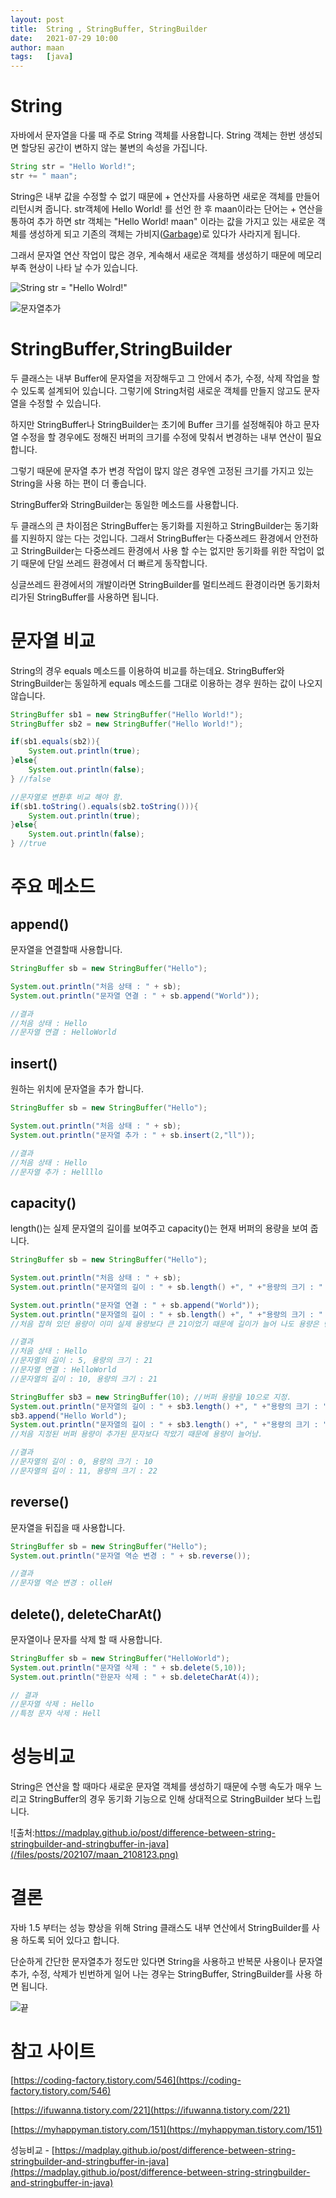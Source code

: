 ```yaml
---
layout: post
title:  String , StringBuffer, StringBuilder
date:   2021-07-29 10:00
author: maan
tags:	[java]
---
```


# String

자바에서 문자열을 다룰 때  주로 String 객체를 사용합니다.   String 객체는 한번 생성되면 할당된 공간이 변하지 않는 불변의 속성을 가집니다.

```java
String str = "Hello World!";
str += " maan";
```

String은 내부 값을 수정할 수 없기 때문에 + 연산자를 사용하면 새로운 객체를 만들어 리턴시켜 줍니다. str객체에  Hello World! 를 선언 한 후 maan이라는 단어는 + 연산을 통하여 추가 하면 str 객체는 "Hello World! maan" 이라는 값을 가지고 있는 새로운 객체를 생성하게 되고 기존의 객체는 가비지([Garbage](https://bravenamme.github.io/2019/08/25/java-gc/))로 있다가 사라지게 됩니다.

그래서 문자열 연산 작업이 많은 경우, 계속해서 새로운 객체를 생성하기 때문에 메모리 부족 현상이 나타 날 수가 있습니다.

![String str = "Hello Wolrd!"](/files/posts/202107/maan_2108121.png)

![문자열추가](/files/posts/202107/maan_2108122.png)

# StringBuffer,StringBuilder

두 클래스는 내부 Buffer에 문자열을 저장해두고 그 안에서 추가, 수정, 삭제 작업을 할 수 있도록 설계되어 있습니다. 그렇기에 String처럼 새로운 객체를 만들지 않고도 문자열을 수정할 수 있습니다.

하지만 StringBuffer나 StringBuilder는 초기에 Buffer 크기를 설정해줘야 하고  문자열 수정을 할 경우에도 정해진 버퍼의 크기를 수정에 맞춰서 변경하는 내부 연산이 필요 합니다.

그렇기 때문에 문자열 추가 변경 작업이 많지 않은 경우엔 고정된 크기를 가지고 있는 String을 사용 하는 편이 더 좋습니다.

StringBuffer와 StringBuilder는 동일한 메소드를 사용합니다.

두 클래스의 큰 차이점은 StringBuffer는 동기화를 지원하고 StringBuilder는 동기화를 지원하지 않는 다는 것입니다. 그래서 StringBuffer는 다중쓰레드 환경에서 안전하고 StringBuilder는 다중쓰레드 환경에서 사용 할 수는 없지만 동기화를 위한 작업이 없기 때문에 단일 쓰레드 환경에서 더 빠르게 동작합니다. 

싱글쓰레드 환경에서의 개발이라면 StringBuilder를 멀티쓰레드 환경이라면 동기화처리가된 StringBuffer를 사용하면 됩니다.

# 문자열 비교

String의 경우 equals 메소드를 이용하여 비교를 하는데요. StringBuffer와  StringBuilder는 동일하게 equals 메소드를 그대로 이용하는 경우 원하는 값이 나오지 않습니다. 

```java
StringBuffer sb1 = new StringBuffer("Hello World!");
StringBuffer sb2 = new StringBuffer("Hello World!");

if(sb1.equals(sb2)){
    System.out.println(true);
}else{
    System.out.println(false);
} //false

//문자열로 변환후 비교 해야 함.
if(sb1.toString().equals(sb2.toString())){
    System.out.println(true);
}else{
    System.out.println(false);
} //true
```

# 주요 메소드

## append()

문자열을 연결할때 사용합니다.

```java
StringBuffer sb = new StringBuffer("Hello");

System.out.println("처음 상태 : " + sb);
System.out.println("문자열 연결 : " + sb.append("World"));

//결과
//처음 상태 : Hello
//문자열 연결 : HelloWorld
```

## insert()

원하는 위치에 문자열을 추가 합니다.

```java
StringBuffer sb = new StringBuffer("Hello");

System.out.println("처음 상태 : " + sb);
System.out.println("문자열 추가 : " + sb.insert(2,"ll"));

//결과
//처음 상태 : Hello
//문자열 추가 : Hellllo
```

## capacity()

length()는 실제 문자열의 길이를 보여주고 capacity()는 현재 버퍼의 용량을 보여 줍니다.

```java
StringBuffer sb = new StringBuffer("Hello");

System.out.println("처음 상태 : " + sb);
System.out.println("문자열의 길이 : " + sb.length() +", " +"용량의 크기 : " + sb.capacity());

System.out.println("문자열 연결 : " + sb.append("World"));
System.out.println("문자열의 길이 : " + sb.length() +", " +"용량의 크기 : " + sb.capacity());
//처음 잡혀 있던 용량이 이미 실제 용량보다 큰 21이었기 때문에 길이가 늘어 나도 용량은 변경되지 않음.

//결과
//처음 상태 : Hello
//문자열의 길이 : 5, 용량의 크기 : 21
//문자열 연결 : HelloWorld
//문자열의 길이 : 10, 용량의 크기 : 21

StringBuffer sb3 = new StringBuffer(10); //버퍼 용량을 10으로 지정.
System.out.println("문자열의 길이 : " + sb3.length() +", " +"용량의 크기 : " + sb3.capacity());
sb3.append("Hello World");
System.out.println("문자열의 길이 : " + sb3.length() +", " +"용량의 크기 : " + sb3.capacity());
//처음 지정된 버퍼 용량이 추가된 문자보다 작았기 때문에 용량이 늘어남.

//결과
//문자열의 길이 : 0, 용량의 크기 : 10
//문자열의 길이 : 11, 용량의 크기 : 22
```

## reverse()

문자열을 뒤집을 때 사용합니다.

```java
StringBuffer sb = new StringBuffer("Hello");
System.out.println("문자열 역순 변경 : " + sb.reverse());

//결과
//문자열 역순 변경 : olleH
```

## delete(), deleteCharAt()

문자열이나 문자를 삭제 할 때 사용합니다.

```java
StringBuffer sb = new StringBuffer("HelloWorld");
System.out.println("문자열 삭제 : " + sb.delete(5,10));
System.out.println("한문자 삭제 : " + sb.deleteCharAt(4));

// 결과
//문자열 삭제 : Hello
//특정 문자 삭제 : Hell
```

# 성능비교

String은 연산을 할 때마다 새로운 문자열 객체를 생성하기 때문에 수행 속도가 매우  느리고 StringBuffer의 경우 동기화 기능으로 인해 상대적으로 StringBuilder 보다 느립니다.

![출처:https://madplay.github.io/post/difference-between-string-stringbuilder-and-stringbuffer-in-java](/files/posts/202107/maan_2108123.png)


# 결론

자바 1.5 부터는 성능 향상을 위해 String 클래스도 내부 연산에서 StringBuilder를 사용 하도록 되어 있다고 합니다. 

단순하게 간단한 문자열추가 정도만 있다면 String을 사용하고 반복문 사용이나 문자열 추가, 수정, 삭제가 빈번하게 일어 나는 경우는 StringBuffer, StringBuilder를 사용 하면 됩니다.

![끝](/files/posts/202107/maan_2108124.png)

# 참고 사이트

[https://coding-factory.tistory.com/546](https://coding-factory.tistory.com/546)

[https://ifuwanna.tistory.com/221](https://ifuwanna.tistory.com/221)

[https://myhappyman.tistory.com/151](https://myhappyman.tistory.com/151)

성능비교 - [https://madplay.github.io/post/difference-between-string-stringbuilder-and-stringbuffer-in-java](https://madplay.github.io/post/difference-between-string-stringbuilder-and-stringbuffer-in-java)